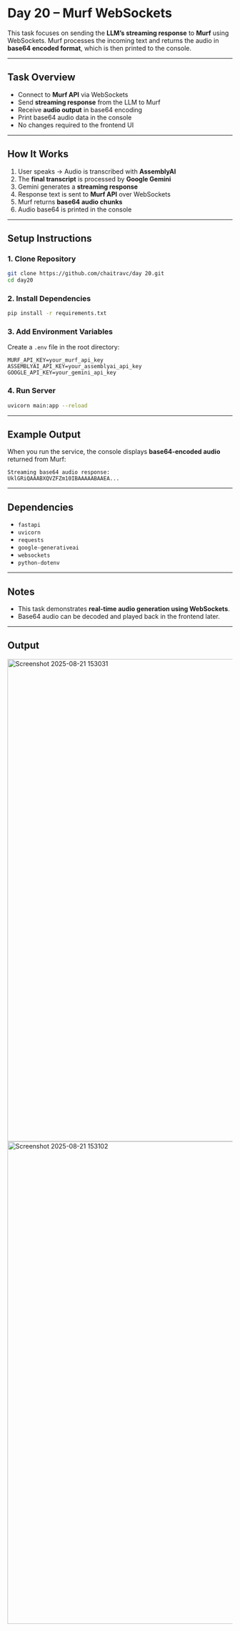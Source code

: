 


# Day 20 – Murf WebSockets

This task focuses on sending the **LLM’s streaming response** to **Murf** using WebSockets. Murf processes the incoming text and returns the audio in **base64 encoded format**, which is then printed to the console.

---

## Task Overview

* Connect to **Murf API** via WebSockets
* Send **streaming response** from the LLM to Murf
* Receive **audio output** in base64 encoding
* Print base64 audio data in the console
* No changes required to the frontend UI

---

## How It Works

1. User speaks → Audio is transcribed with **AssemblyAI**
2. The **final transcript** is processed by **Google Gemini**
3. Gemini generates a **streaming response**
4. Response text is sent to **Murf API** over WebSockets
5. Murf returns **base64 audio chunks**
6. Audio base64 is printed in the console

---

## Setup Instructions

### 1. Clone Repository

```bash
git clone https://github.com/chaitravc/day 20.git
cd day20
```

### 2. Install Dependencies

```bash
pip install -r requirements.txt
```

### 3. Add Environment Variables

Create a `.env` file in the root directory:

```env
MURF_API_KEY=your_murf_api_key
ASSEMBLYAI_API_KEY=your_assemblyai_api_key
GOOGLE_API_KEY=your_gemini_api_key
```

### 4. Run Server

```bash
uvicorn main:app --reload
```

---

## Example Output

When you run the service, the console displays **base64-encoded audio** returned from Murf:

```
Streaming base64 audio response:
UklGRiQAAABXQVZFZm10IBAAAAABAAEA...
```

---

## Dependencies

* `fastapi`
* `uvicorn`
* `requests`
* `google-generativeai`
* `websockets`
* `python-dotenv`

---

## Notes

* This task demonstrates **real-time audio generation using WebSockets**.
* Base64 audio can be decoded and played back in the frontend later.

---

## Output

<img width="1920" height="1080" alt="Screenshot 2025-08-21 153031" src="https://github.com/user-attachments/assets/4ce43610-54bf-4cba-882d-58a5f5dbf563" />

<img width="1920" height="1080" alt="Screenshot 2025-08-21 153102" src="https://github.com/user-attachments/assets/ef229558-1ff1-45e3-b5a5-733b1fcc40fb" />

